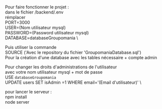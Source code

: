 Pour faire fonctionner le projet : \
dans le fichier /backend/.env \
rémplacer \
PORT=3000 \
USER=(Nom utilisateur mysql) \
PASSWORD=(Password utilisateur mysql) \
DATABASE=databaseGroupomania \

Puis utiliser la commande \
SOURCE ('Avec le repository du fichier 'GroupomaniaDatabase.sql') \
Pour la création d'une database avec les tables nécessaire + compte admin

Pour changer les droits d'administrations de l'utilisateur \
avec votre nom utilisateur mysql + mot de passe \
USE `databaseGroupomania` \
UPDATE users SET isAdmin =1 WHERE email='(Email d'utilisateur)' \

pour lancer le serveur : \
npm install \
node server

